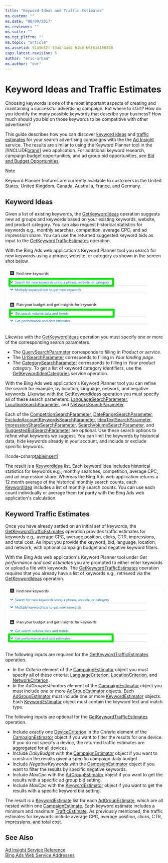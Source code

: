```yaml
---
title: "Keyword Ideas and Traffic Estimates"
ms.custom: ""
ms.date: "08/09/2017"
ms.reviewer: ""
ms.suite: ""
ms.tgt_pltfrm: ""
ms.topic: "article"
ms.assetid: 91a9b52f-33ad-4ad6-b1bb-b6f61d156838
caps.latest.revision: 5
author: "eric-urban"
ms.author: "eur"
---
```

# Keyword Ideas and Traffic Estimates
Choosing keywords is one of the most important aspects of creating and maintaining a successful advertising campaign. But where to start? How do you identify the many possible keywords that describe your business? How much should you bid on those keywords to be competitive with other advertisers?

This guide describes how you can discover [keyword ideas](#keywordideas) and [traffic estimates](#keywordtrafficestimates) for your search advertising campaigns with the the [Ad Insight](~/adinsight-api/ad-insight-service-reference.md) service. The results are similar to using the Keyword Planner tool in the [!INCLUDE[brand](../concepts/includes/brand.md)] web application. For additional keyword research, campaign budget opportunities, and ad group bid opportunities, see [Bid and Budget Opportunities](../concepts/budget-and-bid-opportunities.md). 

> [!NOTE]
> Keyword Planner features are currently available to customers in the United States, United Kingdom, Canada, Australia, France, and Germany.

## <a name="keywordideas"></a>Keyword Ideas
Given a list of existing keywords, the [GetKeywordIdeas](~/adinsight-api/getkeywordideas-service-operation.md) operation suggests new ad groups and keywords based on your existing keywords, website, and product category. You can also request historical statistics for keywords e.g., monthly searches, competition, average CPC, and ad impression share. You can use the returned suggested keyword bids as input to the [GetKeywordTrafficEstimates](~/adinsight-api/getkeywordtrafficestimates-service-operation.md) operation.

With the Bing Ads web application's Keyword Planner tool you search for new keywords using a phrase, website, or category as shown in the screen shot below.
 
![GetKeywordIdeas to Keyword Planner UI](../concepts/media/getkeywordideas-to-keyword-planner-ui.png)

Likewise with the [GetKeywordIdeas](~/adinsight-api/getkeywordideas-service-operation.md) operation you must specify one or more of the corresponding search parameters.
-  The [QuerySearchParameter](~/adinsight-api/querysearchparameter-data-object.md) corresponds to filling in *Product or service*.
-  The [UrlSearchParameter](https://msdn.microsoft.com/library/bing-ads-ad-insight-urlsearchsearchparameter.aspx) corresponds to filling in *Your landing page*.
-  The [CategorySearchParameter](~/adinsight-api/categorysearchparameter-data-object.md) corresponds to filling in *Your product category*. To get a list of keyword category identifiers, use the [GetKeywordIdeaCategories](~/adinsight-api/getkeywordideacategories-service-operation.md) service operation.

With the Bing Ads web application's Keyword Planner tool you can refine the search for example, by location, language, network, and negative keywords. Likewise with the [GetKeywordIdeas](~/adinsight-api/getkeywordideas-service-operation.md) operation you must specify all of these search parameters: [LanguageSearchParameter](~/adinsight-api/languagesearchparameter-data-object.md), [LocationSearchParameter](~/adinsight-api/locationsearchparameter-data-object.md), and [NetworkSearchParameter](~/adinsight-api/networksearchparameter-data-object.md). 

Each of the [CompetitionSearchParameter](~/adinsight-api/competitionsearchparameter-data-object.md), [DateRangeSearchParameter](~/adinsight-api/daterangesearchparameter-data-object.md), [ExcludeAccountKeywordsSearchParameter](~/adinsight-api/excludeaccountkeywordssearchparameter-data-object.md), [IdeaTextSearchParameter](~/adinsight-api/ideatextsearchparameter-data-object.md), [ImpressionShareSearchParameter](~/adinsight-api/impressionsharesearchparameter-data-object.md), [SearchVolumeSearchParameter](~/adinsight-api/searchvolumesearchparameter-data-object.md), and [SuggestedBidSearchParameter](~/adinsight-api/suggestedbidsearchparameter-data-object.md) are optional. Use these search options to refine what keywords we suggest. You can limit the keywords by historical data, hide keywords already in your account, and include or exclude specific keywords.

[!code-csharp[tableinsert](../../BingAds-dotNet-SDK/examples/BingAdsExamples/BingAdsExamplesLibrary/v11/KeywordPlanner.cs?start=5&end=9 "Table insert")]

The result is a [KeywordIdea](~/adinsight-api/keywordidea-data-object.md) list. Each keyword idea includes historical statistics for keywords e.g., monthly searches, competition, average CPC, and ad impression share. Whereas the Bing Ads web application returns a 12 month average of the historical monthly search counts, each [KeywordIdea](~/adinsight-api/keywordidea-data-object.md) includes a list of monthly search counts. You can use each count individually or average them for parity with the Bing Ads web application's calculation.

## <a name="keywordtrafficestimates"></a>Keyword Traffic Estimates
Once you have already settled on an initial set of keywords, the [GetKeywordTrafficEstimates](~/adinsight-api/getkeywordtrafficestimates-service-operation.md) operation provides traffic estimates for keywords e.g., average CPC, average position, clicks, CTR, impressions, and total cost. As input you provide the keyword, bid, language, location, and network, with optional campaign budget and negative keyword filters.

With the Bing Ads web application's Keyword Planner tool under *Get performance and cost estimates* you are prompted to either enter keywords or upload a file with keywords. The [GetKeywordTrafficEstimates](~/adinsight-api/getkeywordtrafficestimates-service-operation.md) operation requires that you already have a list of keywords e.g., retrieved via the [GetKeywordIdeas](~/adinsight-api/getkeywordideas-service-operation.md) operation. 

![GetKeywordTrafficEstimates to Keyword Planner UI](../concepts/media/getkeywordtrafficestimates-to-keyword-planner-ui.png)

The following inputs are required for the [GetKeywordTrafficEstimates](~/adinsight-api/getkeywordtrafficestimates-service-operation.md) operation.
-  In the *Criteria* element of the [CampaignEstimator](~/adinsight-api/campaignestimator-data-object.md) object you must specify all of these criteria: [LanguageCriterion](~/adinsight-api/languagecriterion-data-object.md), [LocationCriterion](~/adinsight-api/locationcriterion-data-object.md), and [NetworkCriterion](~/adinsight-api/networkcriterion-data-object.md).
- In the *AdGroupEstimators* element of the [CampaignEstimator](~/adinsight-api/campaignestimator-data-object.md) object you must include one or more [AdGroupEstimator](~/adinsight-api/adgroupestimator-data-object.md) objects. Each [AdGroupEstimator](~/adinsight-api/adgroupestimator-data-object.md) must include one or more [KeywordEstimator](~/adinsight-api/keywordestimator-data-object.md) objects. Each [KeywordEstimator](~/adinsight-api/keywordestimator-data-object.md) object must contain the keyword text and match type.

The following inputs are optional for the [GetKeywordTrafficEstimates](~/adinsight-api/getkeywordtrafficestimates-service-operation.md) operation.
- Include exactly one [DeviceCriterion](~/adinsight-api/devicecriterion-data-object.md) in the *Criteria* element of the [CampaignEstimator](~/adinsight-api/campaignestimator-data-object.md) object if you want to filter the results for one device. If you do not specify a device, the returned traffic estimates are aggregated for all devices.
- Include *DailyBudget* with the [CampaignEstimator](~/adinsight-api/campaignestimator-data-object.md) object if you want to constrain the results given a specific campaign daily budget.
- Include *NegativeKeywords* with the [CampaignEstimator](~/adinsight-api/campaignestimator-data-object.md) object if you want to filter the results by specific negative keywords.
- Include *MaxCpc* with the [AdGroupEstimator](~/adinsight-api/adgroupestimator-data-object.md) object if you want to get the results with a specific ad group bid setting.
- Include *MaxCpc* with the [KeywordEstimator](~/adinsight-api/keywordestimator-data-object.md) object if you want to get the results with a specific keyword bid setting.

The result is a [KeywordEstimate](~/adinsight-api/keywordestimate-data-object.md) list for each [AdGroupEstimate](~/adinsight-api/adgroupestimate-data-object.md), which are all nested within one [CampaignEstimate](~/adinsight-api/campaignestimate-data-object.md). Each keyword estimate includes a minimum and maximum [TrafficEstimate](~/adinsight-api/trafficestimate-data-object.md). As previously mentioned, the traffic estimates for keywords include average CPC, average position, clicks, CTR, impressions, and total cost.

## See Also
[Ad Insight Service Reference](~/adinsight-api/ad-insight-service-reference.md)  
[Bing Ads Web Service Addresses](../concepts/bing-ads-web-service-addresses.md)  
